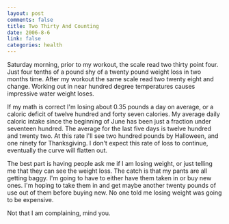 ```yaml
--- 
layout: post
comments: false
title: Two Thirty And Counting
date: 2006-8-6
link: false
categories: health
---
```

Saturday morning, prior to my workout, the scale read two thirty point four. Just four tenths of a pound shy of a twenty pound weight loss in two months time. After my workout the same scale read two twenty eight and change. Working out in near hundred degree temperatures causes impressive water weight loses.

If my math is correct I'm losing about 0.35 pounds a day on average, or a caloric deficit of twelve hundred and forty seven calories. My average daily caloric intake since the beginning of June has been just a fraction under seventeen hundred. The average for the last five days is twelve hundred and twenty two. At this rate I'll see two hundred pounds by  Halloween, and one ninety for Thanksgiving. I don't expect this rate of loss to continue, eventually the curve will flatten out.

The best part is having people ask me if I am losing weight, or just telling me that they can see the weight loss. The catch is that my pants are all getting baggy. I'm going to have to either have them taken in or buy new ones. I'm hoping to take them in and get maybe another twenty pounds of use out of them before buying new. No one told me losing weight was going to be expensive.

Not that I am complaining, mind you.
